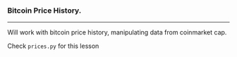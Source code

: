 ### Bitcoin Price History.
---

Will work with bitcoin price history, manipulating data from coinmarket cap.

Check `prices.py` for this lesson
<br>